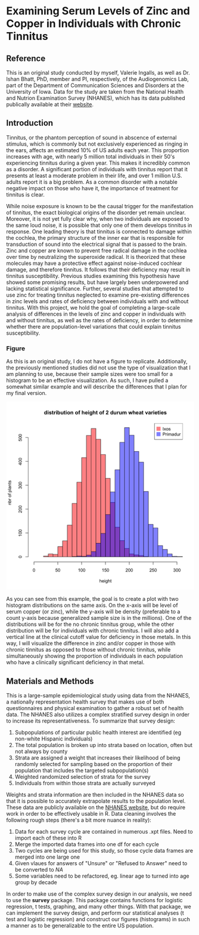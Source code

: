 # Examining Serum Levels of Zinc and Copper in Individuals with Chronic Tinnitus

## Reference 

This is an original study conducted by myself, Valerie Ingalls,  as well as Dr. Ishan Bhatt, PhD, member and PI, respectively, of the Audiogenomics Lab, part of the 
Department of Communication Sciences and Disorders at the University of Iowa. Data for the study are taken from the National Health and Nutrion Examination Survey (NHANES), 
which has its data published publically available at their [website](https://www.cdc.gov/nchs/nhanes/index.htm).


## Introduction

Tinnitus, or the phantom perception of sound in abscence of external stimulus, which is commonly but not exclusively experienced as ringing in the ears, affects an estimated 10% of US adults each year. This proportion increases with age, with 
nearly 5 million total individuals in their 50's experiencing tinnitus during a given year. This makes it incredibly common as a disorder. 
A significant portion of individuals with tinnitus report that it presents at least a moderate problem in their life, and over 1 million U.S. adults report it is a big problem. As a common disorder with a notable negative impact on those who have it, the importance of treatment for tinnitus is clear. 

While noise exposure is known to be the causal trigger for the manifestation of tinnitus, the exact biological origins of the disorder yet remain unclear. Moreover, it is not yet fully clear why, when two individuals are exposed to the same loud noise, it is possible that only one of them develops tinnitus in response. 
One leading theory is that tinnitus is connected to damage within the cochlea, the primary structure of the inner ear that is responsible for transduction of sound into the electrical signal that is passed to the brain. 
Zinc and copper are known to prevent free radical damage in the cochlea over time by neutralizing the superoxide radical. It is theorized that these molecules may have a protective effect against noise-induced cochlear damage, and therefore tinnitus. 
It follows that their deficiency may result in tinnitus susceptibility. Previous studies examining this hypothesis have showed some promising results, but have largely been underpowered and lacking statistical significance.
Further, several studies that attempted to use zinc for treating tinnitus neglected to examine pre-existing differences in zinc levels and rates of deficiency between individuals with and without tinnitus.
With this project, we hold the goal of completing a large-scale analysis of differences in the levels of zinc and copper in individuals with and without tinnitus, as well as the rates of deficiency, in order to determine whether there are population-level variations that could explain tinnitus susceptibility. 

### Figure

As this is an original study, I do not have a figure to replicate. Additionally, the previously mentioned studies did not use the type of visualization that I am planning to 
use, because their sample sizes were too small for a histogram to be an effective visualization. As such, I have pulled a somewhat similar example and will describe the 
differences that I plan for my final version. 

![An example histogram](Analyses/Figures/histo_example.png)

As you can see from this example, the goal is to create a plot with two histogram distributions on the same axis. On the x-axis will be level of serum copper (or zinc), while 
the y-axis will be density (preferable to a count y-axis because generalized sample size is in the millions). One of the distributions will be for the no chronic tinnitus 
group, while the other distribution will be for individuals with chronic tinnitus. I will also add a vertical line at the clinical cutoff value for deficiency in those metals. 
In this way, I will visualize the difference in zinc and/or copper in those with chronic tinnitus as opposed to those without chronic tinnitus, while simultaneously showing 
the proportion of individuals in each population who have a clinically significant deficiency in that metal.

## Materials and Methods 

This is a large-sample epidemiological study using data from the NHANES, a nationally representation health survey that makes use of both questionnaires and physical 
examination to gather a robust set of health data. The NHANES also utilizes a complex stratified survey design in order to increase its representativeness. To summarize that 
survey design: 

1. Subpopulations of particular public health interest are identified (eg non-white Hispanic individuals) 
2. The total population is broken up into strata based on location, often but not always by county 
3. Strata are assigned a weight that increases their likelihood of being randomly selected for sampling based on the proportion of their population that includes the targeted 
subpopulation(s) 
4. Weighted randomized selection of strata for the survey 
5. Individuals from within those strata are actually surveyed 

Weights and strata information are then included in the NHANES data so that it is possible to accurately extrapolate results to the population level. These data are publicly 
available on the [NHANES website](https://www.cdc.gov/nchs/nhanes/index.htm), but do require work in order to be effectively usable in R. Data cleaning involves the following 
rough steps (there's a bit more nuance in reality): 

1. Data for each survey cycle are contained in numerous .xpt files. Need to import each of these into R 
2. Merge the imported data frames into one df for each cycle 
3. Two cycles are being used for this study, so those cycle data frames are merged into one large one 
4. Given vlaues for answers of "Unsure" or "Refused to Answer" need to be converted to *NA* 
5. Some variables need to be refactored, eg. linear age to turned into age group by decade 

In order to make use of the complex survey design in our analysis, we need to use the **survey** package. This package contains functions for logistic regression, t tests, 
graphing, and many other things. With that package, we can implement the survey design, and perform our statistical analyses (t test and logistic regression) and construct our 
figures (histograms) in such a manner as to be generalizable to the entire US population.
